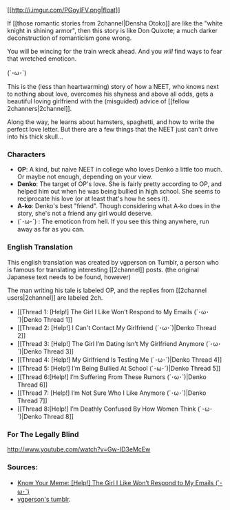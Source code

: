 [[http://i.imgur.com/PGoyIFV.png|float]]

If [[those romantic stories from 2channel|Densha Otoko]] are like the "white knight in shining armor", then this story is like Don Quixote; a much darker deconstruction of romanticism gone wrong. 

You will be wincing for the train wreck ahead. And you *will* find ways to fear that wretched emoticon. 

(´･ω･`)

This is the (less than heartwarming) story of how a NEET, who knows next to nothing about love, overcomes his shyness and above all odds, gets a beautiful loving girlfriend with the (misguided) advice of [[fellow 2channers|2channel]].

Along the way, he learns about hamsters, spaghetti, and how to write the perfect love letter.  But there are a few things that the NEET just can't drive into his thick skull...

### Characters
+ **OP**: A kind, but naive NEET in college who loves Denko a little too much. Or maybe not enough, depending on your view. 
+ **Denko**: The target of OP's love. She is fairly pretty according to OP, and helped him out when he was being bullied in high school. She seems to reciprocate his love (or at least that's how he sees it).
+ **A-ko**: Denko's best "friend". Though considering what A-ko does in the story, she's not a friend any girl would deserve.
+ (´･ω･`) : The emoticon from hell. If you see this thing anywhere, run away as far as you can.

### English Translation

This english translation was created by vgperson on Tumblr, a person who is famous for translating interesting [[2channel]] posts. (the original Japanese text needs to be found, however)

The man writing his tale is labeled OP, and the replies from [[2channel users|2channel]] are labeled 2ch.

- [[Thread 1: [Help!] The Girl I Like Won’t Respond to My Emails (´･ω･`)|Denko Thread 1]]
- [[Thread 2: [Help!] I Can't Contact My Girlfriend (´･ω･`)|Denko Thread 2]]
- [[Thread 3: [Help!] The Girl I’m Dating Isn’t My Girlfriend Anymore (´･ω･`)|Denko Thread 3]]
- [[Thread 4: [Help!] My Girlfriend Is Testing Me (´･ω･`)|Denko Thread 4]]
- [[Thread 5: [Help!] I’m Being Bullied At School (´･ω･`)|Denko Thread 5]]
- [[Thread 6:[Help!] I’m Suffering From These Rumors (´･ω･`)|Denko Thread 6]]
- [[Thread 7: [Help!] I’m Not Sure Who I Like Anymore (´･ω･`)|Denko Thread 7]]
- [[Thread 8:[Help!] I’m Deathly Confused By How Women Think (´･ω･`)|Denko Thread 8]]

### For The Legally Blind
<http://www.youtube.com/watch?v=Gw-ID3eMcEw>

### Sources:

* [Know Your Meme: [Help!] The Girl I Like Won’t Respond to My Emails (´･ω･`)](http://knowyourmeme.com/memes/help-the-girl-i-like-wont-respond-to-my-emails-%EF%BD%A5%CF%89%EF%BD%A5)
* [vgperson's tumblr](http://vgperson.tumblr.com/post/21533650696/help-the-girl-i-like-wont-respond-to-my-emails). 